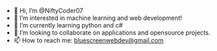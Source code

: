 - 👋 Hi, I’m @NiftyCoder07
- 👀 I’m interested in machine learning and web development!
- 🌱 I’m currently learning python and c#
- 💞️ I’m looking to collaborate on applications and opensource projects.
- 📫 How to reach me: bluescreenwebdev@gmail.com

<!---
NiftyCoder07/NiftyCoder07 is a ✨ special ✨ repository because its `README.md` (this file) appears on your GitHub profile.
You can click the Preview link to take a look at your changes.
--->
